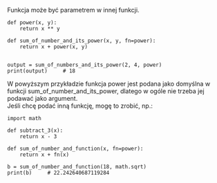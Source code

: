 Funkcja może być parametrem w innej funkcji.  
  
```
def power(x, y):
    return x ** y
    
def sum_of_number_and_its_power(x, y, fn=power):
    return x + power(x, y)
    

output = sum_of_numbers_and_its_power(2, 4, power)
print(output)     # 18
```
W powyższym przykładzie funkcja power jest podana jako domyślna w funkcji sum_of_number_and_its_power, dlatego w ogóle nie trzeba jej podawać jako argument.  
Jeśli chcę podać inną funkcję, mogę to zrobić, np.:  

```
import math

def subtract_3(x):
    return x - 3

def sum_of_number_and_function(x, fn=power):
    return x + fn(x)

b = sum_of_number_and_function(18, math.sqrt)
print(b)     # 22.242640687119284
```
